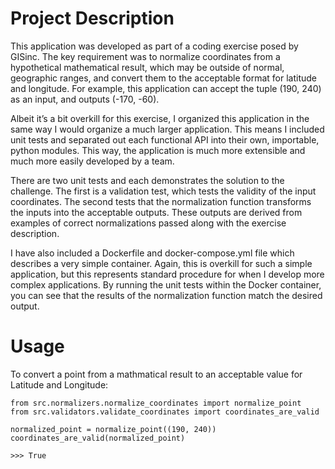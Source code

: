 # Project Description

This application was developed as part of a coding exercise posed by GISinc.  The key requirement was to normalize coordinates from a hypothetical mathematical result, which may be outside of normal, geographic ranges, and convert them to the acceptable format for latitude and longitude.  For example, this application can accept the tuple (190, 240) as an input, and outputs (-170, -60).

Albeit it’s a bit overkill for this exercise, I organized this application in the same way I would organize a much larger application.  This means I included unit tests and separated out each functional API into their own, importable, python modules.  This way, the application is much more extensible and much more easily developed by a team.

There are two unit tests and each demonstrates the solution to the challenge.  The first is a validation test, which tests the validity of the input coordinates.  The second tests that the normalization function transforms the inputs into the acceptable outputs.  These outputs are derived from examples of correct normalizations passed along with the exercise description.

I have also included a Dockerfile and docker-compose.yml file which describes a very simple container.  Again, this is overkill for such a simple application, but this represents standard procedure for when I develop more complex applications.  By running the unit tests within the Docker container, you can see that the results of the normalization function match the desired output.

# Usage

To convert a point from a mathmatical result to an acceptable value for Latitude and Longitude:
```
from src.normalizers.normalize_coordinates import normalize_point
from src.validators.validate_coordinates import coordinates_are_valid

normalized_point = normalize_point((190, 240))
coordinates_are_valid(normalized_point)

>>> True

```